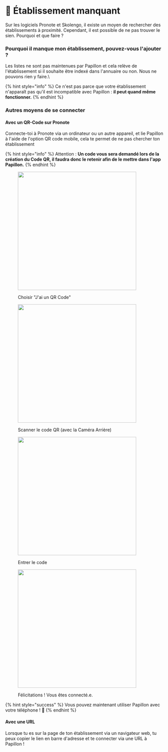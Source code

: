 # 🏫 Établissement manquant

Sur les logiciels Pronote et Skolengo, il existe un moyen de rechercher des établissements à proximité. Cependant, il est possible de ne pas trouver le sien. Pourquoi et que faire ?

### Pourquoi il manque mon établissement, pouvez-vous l'ajouter ?

Les listes ne sont pas maintenues par Papillon et cela relève de l'établissement si il souhaite être indexé dans l'annuaire ou non. Nous ne pouvons rien y faire.\\

{% hint style="info" %}
Ce n'est pas parce que votre établissement n'apparaît pas qu'il est incompatible avec Papillon : **il peut quand même fonctionner.**
{% endhint %}

### **Autres moyens de se connecter**

#### **Avec un QR-Code sur Pronote**

Connecte-toi à Pronote via un ordinateur ou un autre appareil, et lie Papillon à l'aide de l'option QR code mobile, cela te permet de ne pas chercher ton établissement

{% hint style="info" %}
Attention : **Un code vous sera demandé lors de la création du Code QR, il faudra donc le retenir afin de le mettre dans l'app Papillon.**
{% endhint %}



<div align="left"><figure><img src="../../.gitbook/assets/ChoisirQR.png" alt="" width="375"><figcaption><p>Choisir "J'ai un QR Code"</p></figcaption></figure> <figure><img src="../../.gitbook/assets/qrScan.png" alt="" width="375"><figcaption><p>Scanner le code QR (avec la Caméra Arrière)</p></figcaption></figure> <figure><img src="../../.gitbook/assets/qrEnterCode.png" alt="" width="375"><figcaption><p>Entrer le code</p></figcaption></figure> <figure><img src="../../.gitbook/assets/Welcome.png" alt="" width="375"><figcaption><p>Félicitations ! Vous êtes connecté.e.</p></figcaption></figure></div>

{% hint style="success" %}
Vous pouvez maintenant utiliser Papillon avec votre téléphone ! :tada:
{% endhint %}

#### Avec une URL

Lorsque tu es sur la page de ton établissement via un navigateur web, tu peux copier le lien en barre d'adresse et te connecter via une URL à Papillon !
